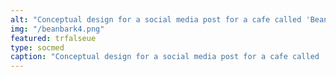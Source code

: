 ```yaml
---
alt: "Conceptual design for a social media post for a cafe called 'Bean Bark'."
img: "/beanbark4.png"
featured: trfalseue
type: socmed
caption: "Conceptual design for a social media post for a cafe called 'Bean Bark'."
---
```


